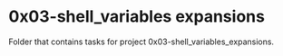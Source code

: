 # 0x03-shell_variables expansions
Folder that contains tasks for project 0x03-shell_variables_expansions.
